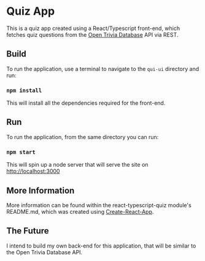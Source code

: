 # Quiz App

This is a quiz app created using a React/Typescript front-end, which fetches quiz questions from the [Open Trivia Database](https://opentdb.com/) API via REST.

## Build

To run the application, use a terminal to navigate to the `qui-ui` directory and run:

### `npm install`

This will install all the dependencies required for the front-end.

## Run

To run the application, from the same directory you can run:

### `npm start`

This will spin up a node server that will serve the site on [http://localhost:3000](http://localhost:3000)

## More Information

More information can be found within the react-typescript-quiz module's README.md, which was created using [Create-React-App](https://facebook.github.io/create-react-app/docs/getting-started).

## The Future

I intend to build my own back-end for this application, that will be similar to the Open Trivia Database API.

